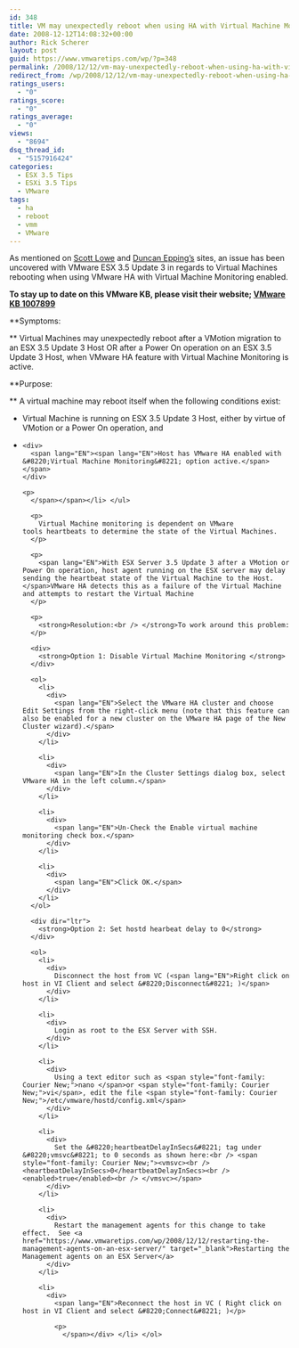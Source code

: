 ```yaml
---
id: 348
title: VM may unexpectedly reboot when using HA with Virtual Machine Monitoring
date: 2008-12-12T14:08:32+00:00
author: Rick Scherer
layout: post
guid: https://www.vmwaretips.com/wp/?p=348
permalink: /2008/12/12/vm-may-unexpectedly-reboot-when-using-ha-with-virtual-machine-monitoring/
redirect_from: /wp/2008/12/12/vm-may-unexpectedly-reboot-when-using-ha-with-virtual-machine-monitoring/
ratings_users:
  - "0"
ratings_score:
  - "0"
ratings_average:
  - "0"
views:
  - "8694"
dsq_thread_id:
  - "5157916424"
categories:
  - ESX 3.5 Tips
  - ESXi 3.5 Tips
  - VMware
tags:
  - ha
  - reboot
  - vmm
  - VMware
---
```

As mentioned on <a href="http://blog.scottlowe.org/2008/12/12/vmware-ha-problem-with-update-3/" target="_blank">Scott Lowe</a> and <a href="http://www.yellow-bricks.com/2008/12/12/vms-may-unexpectedly-reboot-when-using-vmware-ha-with-virtual-machine-monitoring/" target="_blank">Duncan Epping&#8217;s</a> sites, an issue has been uncovered with VMware ESX 3.5 Update 3 in regards to Virtual Machines rebooting when using VMware HA with Virtual Machine Monitoring enabled.



**To stay up to date on this VMware KB, please visit their website; <a href="http://kb.vmware.com/selfservice/microsites/search.do?cmd=displayKC&docType=kc&externalId=1007899&sliceId=1&docTypeID=DT_KB_1_1&dialogID=9798685&stateId=1%200%209806084" target="_blank">VMware KB 1007899</a>**

**Symptoms:
  
** Virtual Machines may unexpectedly reboot after a VMotion migration to an ESX 3.5 Update 3 Host OR after a Power On operation on an ESX 3.5 Update 3 Host, when VMware HA feature with Virtual Machine Monitoring is active.

**Purpose:
  
** <span lang="EN">A virtual machine may reboot itself when the following conditions exist:</span>

  * <span lang="EN"><span lang="EN"> 
    
    <div>
      Virtual Machine is running on ESX 3.5 Update 3 Host, either by virtue of VMotion or a Power On operation, and
    </div>
    
    <p>
      </span></span></li> 
      
      <li>
        <span lang="EN"><span lang="EN"> 
        
        <div>
          <span lang="EN"><span lang="EN">Host has VMware HA enabled with &#8220;Virtual Machine Monitoring&#8221; option active.</span></span>
        </div>
        
        <p>
          </span></span></li> </ul> 
          
          <p>
            Virtual Machine monitoring is dependent on VMware tools heartbeats to determine the state of the Virtual Machines.
          </p>
          
          <p>
            <span lang="EN">With ESX Server 3.5 Update 3 after a VMotion or Power On operation, host agent running on the ESX server may delay sending the heartbeat state of the Virtual Machine to the Host. </span>VMware HA detects this as a failure of the Virtual Machine and attempts to restart the Virtual Machine
          </p>
          
          <p>
            <strong>Resolution:<br /> </strong>To work around this problem:
          </p>
          
          <div>
            <strong>Option 1: Disable Virtual Machine Monitoring </strong>
          </div>
          
          <ol>
            <li>
              <div>
                <span lang="EN">Select the VMware HA cluster and choose Edit Settings from the right-click menu (note that this feature can also be enabled for a new cluster on the VMware HA page of the New Cluster wizard).</span>
              </div>
            </li>
            
            <li>
              <div>
                <span lang="EN">In the Cluster Settings dialog box, select VMware HA in the left column.</span>
              </div>
            </li>
            
            <li>
              <div>
                <span lang="EN">Un-Check the Enable virtual machine monitoring check box.</span>
              </div>
            </li>
            
            <li>
              <div>
                <span lang="EN">Click OK.</span>
              </div>
            </li>
          </ol>
          
          <div dir="ltr">
            <strong>Option 2: Set hostd hearbeat delay to 0</strong>
          </div>
          
          <ol>
            <li>
              <div>
                Disconnect the host from VC (<span lang="EN">Right click on host in VI Client and select &#8220;Disconnect&#8221; )</span>
              </div>
            </li>
            
            <li>
              <div>
                Login as root to the ESX Server with SSH.
              </div>
            </li>
            
            <li>
              <div>
                Using a text editor such as <span style="font-family: Courier New;">nano </span>or <span style="font-family: Courier New;">vi</span>, edit the file <span style="font-family: Courier New;">/etc/vmware/hostd/config.xml</span>
              </div>
            </li>
            
            <li>
              <div>
                Set the &#8220;heartbeatDelayInSecs&#8221; tag under &#8220;vmsvc&#8221; to 0 seconds as shown here:<br /> <span style="font-family: Courier New;"><vmsvc><br /> <heartbeatDelayInSecs>0</heartbeatDelayInSecs><br /> <enabled>true</enabled><br /> </vmsvc></span>
              </div>
            </li>
            
            <li>
              <div>
                Restart the management agents for this change to take effect.  See <a href="https://www.vmwaretips.com/wp/2008/12/12/restarting-the-management-agents-on-an-esx-server/" target="_blank">Restarting the Management agents on an ESX Server</a>
              </div>
            </li>
            
            <li>
              <div>
                <span lang="EN">Reconnect the host in VC ( Right click on host in VI Client and select &#8220;Connect&#8221; )</p> 
                
                <p>
                  </span></div> </li> </ol>